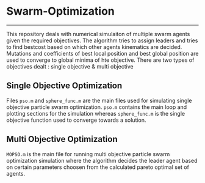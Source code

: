 # Swarm-Optimization

----

This repository deals with numerical simulaiton of multiple swarm agents given the required objectives. The algorithm tries to assign leaders and tries to find bestcost based on which other agents kinematics are decided. Mutations and coefficients of best local position and best global position are used to converge to global minima of hte objective. There are two types of objectives dealt : single objective & multi objective

## Single Objective Optimization

Files `pso.m` and `sphere_func.m` are the main files used for simulating single objective particle swarm optimization. `pso.m` contains the main loop and plotting sections for the simulation whereas `sphere_func.m` is the single objective function used to converge towards a solution.

## Multi Objective Optimization

`MOPSO.m` is the main file for running multi objective particle swarm optimization simulation where the algorithm decides the leader agent based on certain parameters choosen from the calculated pareto optimal set of agents. 
